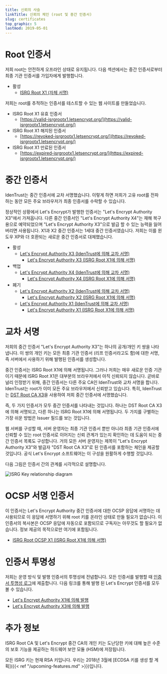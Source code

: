 ```yaml
---
title: 신뢰의 사슬
linkTitle: 신뢰의 체인 (root 및 중간 인증서)
slug: certificates
top_graphic: 5
lastmod: 2019-05-01
---
```


# Root 인증서

저희 root는 안전하게 오프라인 상태로 유지됩니다. 다음 섹션에서는 중간 인증서로부터 최종 기관 인증서를 가입자에게 발행합니다.

* 활성
  * [ISRG Root X1 (자체 서명)](/certs/isrgrootx1.pem.txt)

저희는 root를 추적하는 인증서를 테스트할 수 있는 웹 사이트를 만들었습니다.

* ISRG Root X1 유효 인증서
  * [https://valid-isrgrootx1.letsencrypt.org/](https://valid-isrgrootx1.letsencrypt.org/)
* ISRG Root X1 해지된 인증서
  * [https://revoked-isrgrootx1.letsencrypt.org/](https://revoked-isrgrootx1.letsencrypt.org/)
* ISRG Root X1 만료된 인증서
  * [https://expired-isrgrootx1.letsencrypt.org/](https://expired-isrgrootx1.letsencrypt.org/)

# 중간 인증서

IdenTrust는 중간 인증서에 교차 서명했습니다. 이렇게 하면 저희가 고유 root를 전파하는 동안 모든 주요 브라우저가 최종 인증서를 수락할 수 있습니다.

정상적인 상황에서 Let's Encrypt가 발행한 인증서는 "Let's Encrypt Authority X3"에서 가져옵니다. 다른 중간 인증서인 "Let's Encrypt Authority X4"는 재해 복구용으로 예약되었으며 "Let's Encrypt Authority X3"으로 발급 할 수 있는 능력을 잃어버리면 사용됩니다. X1과 X2 중간 인증서는 1세대 중간 인증서였습니다. 저희는 이를 윈도우 XP와 더 호환되는 새로운 중간 인증서로 대체했습니다.

* 활성
  * [Let's Encrypt Authority X3 (IdenTrust에 의해 교차 서명)](/certs/lets-encrypt-x3-cross-signed.pem.txt)
    * [Let's Encrypt Authority X3 (ISRG Root X1에 의해 서명)](/certs/letsencryptauthorityx3.pem.txt)
* 백업
  * [Let's Encrypt Authority X4 (IdenTrust에 의해 교차 서명)](/certs/lets-encrypt-x4-cross-signed.pem.txt)
    * [Let's Encrypt Authority X4 (ISRG Root X1에 의해 서명)](/certs/letsencryptauthorityx4.pem.txt)
* 폐기
  * [Let's Encrypt Authority X2 (IdenTrust에 의해 교차 서명)](/certs/lets-encrypt-x2-cross-signed.pem.txt)
    * [Let's Encrypt Authority X2 (ISRG Root X1에 의해 서명)](/certs/letsencryptauthorityx2.pem.txt)
  * [Let's Encrypt Authority X1 (IdenTrust에 의해 교차 서명)](/certs/lets-encrypt-x1-cross-signed.pem.txt)
    * [Let's Encrypt Authority X1 (ISRG Root X1에 의해 서명)](/certs/letsencryptauthorityx1.pem.txt)

# 교차 서명

저희의 중간 인증서 "Let's Encrypt Authority X3"는 하나의 공개/개인 키 쌍을 나타냅니다. 이 쌍의 개인 키는 모든 최종 기관 인증서 (리프 인증서라고도 함)에 대한 서명, 즉 서버에서 사용하기 위해 발행된 인증서를 생성합니다.

중간 인증서는 ISRG Root X1에 의해 서명됩니다. 그러나 저희는 매우 새로운 인증 기관이기 때문에 ISRG Root X1은 대부분의 브라우저에서 아직 신뢰되지 않습니다. 곧바로 널리 인정받기 위해, 중간 인증서는 다른 주요 CA인 IdenTrust와 교차 서명을 합니다. IdenTrust는 root가 이미 모든 주요 브라우저에서 신뢰받고 있습니다. 특히, IdenTrust는 [DST Root CA X3](https://www.identrust.com/certificates/trustid/root-download-x3.html)을 사용하여 저희 중간 인증서에 서명했습니다.

즉, 두 가지 인증서가 모두 중간 인증서를 나타내는 것입니다. 하나는 DST Root CA X3에 의해 서명되고, 다른 하나는 ISRG Root X1에 의해 서명됩니다. 두 가지를 구별하는 가장 쉬운 방법은 Issuer 필드를 보는 것입니다.

웹 서버를 구성할 때, 서버 운영자는 최종 기관 인증서 뿐만 아니라 최종 기관 인증서에 신뢰할 수 있는 root 인증서로 이어지는 신뢰 관계가 있는지 확인하는 데 도움이 되는 중간 인증서 목록도 구성합니다. 거의 모든 서버 운영자는 제목이 "Let's Encrypt Authority X3"와 발급자 "DST Root CA X3"로 된 인증서를 포함하는 체인을 제공할 것입니다. 공식 Let's Encrypt 소프트웨어는 이 구성을 원활하게 수행할 것입니다.

다음 그림은 인증서 간의 관계를 시각적으로 설명합니다.

<img src="/certs/isrg-keys.png" alt="ISRG Key relationship diagram">

# OCSP 서명 인증서

이 인증서는 Let's Encrypt Authority 중간 인증서에 대한 OCSP 응답에 서명하는 데 사용되므로 이 응답에 서명하기 위해 root 키를 온라인 상태로 만들 필요가 없습니다. 이 인증서의 복사본은 OCSP 응답에 자동으로 포함되므로 구독자는 아무것도 할 필요가 없습니다. 정보 제공의 목적으로만 여기에 포함됩니다.

* [ISRG Root OCSP X1 (ISRG Root X1에 의해 서명)](/certs/isrg-root-ocsp-x1.pem.txt)

# 인증서 투명성

저희는 운영 방식 및 발행 인증서의 투명성에 전념합니다. 모든 인증서를 발행할 때 [인증서 투명성 로그](https://www.certificate-transparency.org/)에 제출합니다. 다음 링크를 통해 발행 된 Let's Encrypt 인증서를 모두 볼 수 있습니다.

* [Let's Encrypt Authority X1에 의해 발행](https://crt.sh/?Identity=%25&iCAID=7395)
* [Let's Encrypt Authority X3에 의해 발행](https://crt.sh/?Identity=%25&iCAID=16418)

# 추가 정보

ISRG Root CA 및 Let's Encrypt 중간 CA의 개인 키는 도난당한 키에 대해 높은 수준의 보호 기능을 제공하는 하드웨어 보안 모듈 (HSM)에 저장됩니다.

모든 ISRG 키는 현재 RSA 키입니다. 우리는 2018년 3월에 [ECDSA 키를 생성 할 계획]({{< ref "/upcoming-features.md" >}})입니다.
